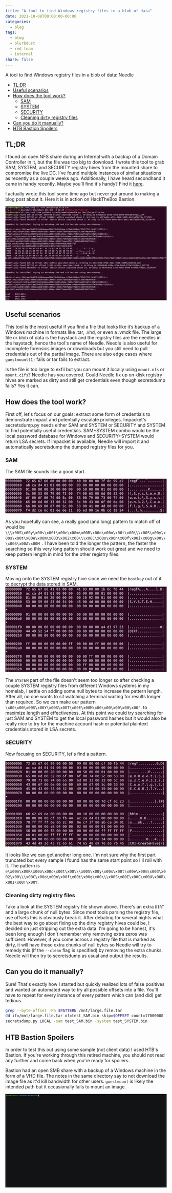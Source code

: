 ```yaml
---
title: "A tool to find Windows registry files in a blob of data"
date: 2021-10-08T00:00:00-00:00
categories:
  - blog
tags:
  - blog
  - blurbdust
  - red team
  - internal
share: false
---
```


A tool to find Windows registry files in a blob of data: Needle

- [TL;DR](#tldr)
- [Useful scenarios](#useful-scenarios)
- [How does the tool work?](#how-does-the-tool-work)
  - [SAM](#sam)
  - [SYSTEM](#system)
  - [SECURITY](#security)
  - [Cleaning dirty registry files](#cleaning-dirty-registry-files)
- [Can you do it manually?](#can-you-do-it-manually)
- [HTB Bastion Spoilers](#htb-bastion-spoilers)


## TL;DR

I found an open NFS share during an Internal with a backup of a Domain Controller in it, but the file was too big to download. I wrote this tool to grab SAM, SYSTEM, and SECURITY registry hives from the mounted share to compromise the live DC. I've found multiple instances of similar situations as recently as a couple weeks ago. Additionally, I have heard secondhand it came in handy recently. Maybe you'll find it's handy?
Find it [here](https://github.com/blurbdust/needle.git).

I actually wrote this tool some time ago but never got around to making a blog post about it. Here it is in action on HackTheBox Bastion.

![tldr](https://raw.githubusercontent.com/whynotsecurity/whynotsecurity.github.io/master/assests/images/needle/tldr.png)

## Useful scenarios

This tool is the most useful if you find a file that looks like it’s backup of a Windows machine in formats like .tar, .vhd, or even a .vmdk file. The large file or blob of data is the haystack and the registry files are the needles in the haystack, hence the tool's name of Needle. 
Needle is also useful for incomplete forensics images or downloads but you still need to pull credentials out of the partial image.
There are also edge cases where `guestmount(1)` fails or tar fails to extract.

Is the file is too large to exfil but you can mount it locally using `mount.nfs` or `mount.cifs`? Needle has you covered.
Could Needle fix up on-disk registry hives are marked as dirty and still get credentials even though secretsdump fails? Yes it can.

## How does the tool work?

First off, let's focus on our goals: extract some form of credentials to demonstrate impact and potentially escalate privileges. Impacket's secretsdump.py needs either SAM and SYSTEM or SECURITY and SYSTEM to find potentially useful credentials. SAM+SYSTEM combo would be the local password database for Windows and SECURITY+SYSTEM would return LSA secrets. If impacket is available, Needle will import it and automatically secretsdump the dumped registry files for you.

### SAM

The SAM file sounds like a good start.

![SAM](https://raw.githubusercontent.com/whynotsecurity/whynotsecurity.github.io/master/assests/images/needle/sam.hexdump.png)

As you hopefully can see, a really good (and long) pattern to match off of would be `\\\x00S\x00y\x00s\x00t\x00e\x00m\x00R\x00o\x00o\x00t\x00\\\x00S\x00y\x00s\x00t\x00e\x00m\x003\x002\x00\\\x00C\x00o\x00n\x00f\x00i\x00g\x00\\\x00S\x00A\x00M
`.
I have been told the longer the pattern, the faster the searching so this very long pattern should work out great and we need to keep pattern length in mind for the other registry files.

### SYSTEM

Moving onto the SYSTEM registry hive since we need the `bootkey` out of it to decrypt the data stored in SAM.
![SYSTEM](https://raw.githubusercontent.com/whynotsecurity/whynotsecurity.github.io/master/assests/images/needle/system.hexdump.png)

The `SYSTEM` part of the file doesn't seem too longer so after checking a couple SYSTEM registry files from different Windows systems in my homelab, I settle on adding some null bytes to increase the pattern length. After all, no one wants to sit watching a terminal waiting for results longer than required. So we can make our pattern `\x00\x00\x00S\x00Y\x00S\x00T\x00E\x00M\x00\x00\x00\x00\x00"`.
to maximize length and effectiveness. At this point we could try searching for just SAM and SYSTEM to get the local password hashes but it would also be really nice to try for the machine account hash or potential plaintext credentials stored in LSA secrets.

### SECURITY

Now focusing on SECURITY, let's find a pattern.

![SECURITY](https://raw.githubusercontent.com/whynotsecurity/whynotsecurity.github.io/master/assests/images/needle/security.hexdump.png)

It looks like we can get another long one. I'm not sure why the first part truncated but every sample I found has the same start point so I'll roll with it. The pattern is `e\x00m\x00R\x00o\x00o\x00t\x00\\\x00S\x00y\x00s\x00t\x00e\x00m\x003\x002\x00\\\x00C\x00o\x00n\x00f\x00i\x00g\x00\\\x00S\x00E\x00C\x00U\x00R\x00I\x00T\x00Y`.

### Cleaning dirty registry files

Take a look at the SYSTEM registry file shown above. There's an extra `DIRT` and a large chunk of null bytes. Since most tools parsing the registry file, use offsets this is obviously break it. After debating for several nights what the best way to go about fixing up the dirty registry hives could be, I decided on just stripping out the extra data. I'm going to be honest, it's been long enough I don't remember why removing extra zeros was sufficient. However, if you come across a registry file that is marked as dirty, it will have those extra chunks of null bytes so Needle will try to remedy this (if the `--clean` flag is specified) by removing the extra chunks. Needle will then try to secretsdump as usual and output the results.

## Can you do it manually?

Sure! That's exactly how I started but quickly realized lots of false positives and wanted an automated way to try all possible offsets into a file. You'll have to repeat for every instance of every pattern which can (and did) get tedious.

```bash
grep --byte-offset -Pa $PATTERN /mnt/large.file.tar
dd if=/mnt/large.file.tar of=test_SAM.bin skip=$OFFSET count=17000000 iflag=skip_bytes,count=bytes
secretsdump.py LOCAL -sam test_SAM.bin -system test_SYSTEM.bin
```

## HTB Bastion Spoilers

In order to test this out using some sample (not client data) I used HTB's Bastion. If you're working through this retired machine, you should not read any further and come back when you're ready for spoilers.

Bastion had an open SMB share with a backup of a Windows machine in the form of a VHD file. The notes in the same directory say to not download the image file as it'd kill bandwidth for other users. `guestmount` is likely the intended path but it occasionally fails to mount an image.

![Bastion](https://raw.githubusercontent.com/whynotsecurity/whynotsecurity.github.io/master/assests/images/needle/bastion.gif)
